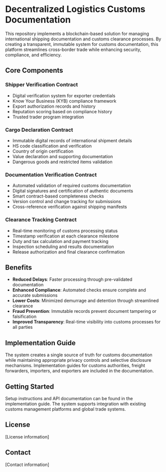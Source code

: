 # Decentralized Logistics Customs Documentation

This repository implements a blockchain-based solution for managing international shipping documentation and customs clearance processes. By creating a transparent, immutable system for customs documentation, this platform streamlines cross-border trade while enhancing security, compliance, and efficiency.

## Core Components

### Shipper Verification Contract
- Digital verification system for exporter credentials
- Know Your Business (KYB) compliance framework
- Export authorization records and history
- Reputation scoring based on compliance history
- Trusted trader program integration

### Cargo Declaration Contract
- Immutable digital records of international shipment details
- HS code classification and verification
- Country of origin certification
- Value declaration and supporting documentation
- Dangerous goods and restricted items validation

### Documentation Verification Contract
- Automated validation of required customs documentation
- Digital signatures and certification of authentic documents
- Smart contract-based completeness checks
- Version control and change tracking for submissions
- Cross-reference verification against shipping manifests

### Clearance Tracking Contract
- Real-time monitoring of customs processing status
- Timestamp verification at each clearance milestone
- Duty and tax calculation and payment tracking
- Inspection scheduling and results documentation
- Release authorization and final clearance confirmation

## Benefits

- **Reduced Delays**: Faster processing through pre-validated documentation
- **Enhanced Compliance**: Automated checks ensure complete and accurate submissions
- **Lower Costs**: Minimized demurrage and detention through streamlined clearance
- **Fraud Prevention**: Immutable records prevent document tampering or falsification
- **Improved Transparency**: Real-time visibility into customs processes for all parties

## Implementation Guide

The system creates a single source of truth for customs documentation while maintaining appropriate privacy controls and selective disclosure mechanisms. Implementation guides for customs authorities, freight forwarders, importers, and exporters are included in the documentation.

## Getting Started

Setup instructions and API documentation can be found in the implementation guide. The system supports integration with existing customs management platforms and global trade systems.

## License

[License information]

## Contact

[Contact information]
